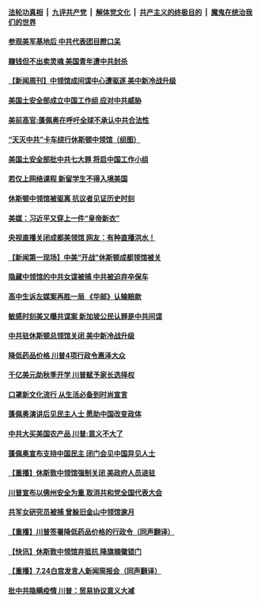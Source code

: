 

####  [法轮功真相](../../../../basic/blob/master/README.md?t=07261102) &nbsp;|&nbsp; [九评共产党](../../../../9ping.md/blob/master/README.md?t=07261102) &nbsp;|&nbsp; [解体党文化](../../../../jtdwh.md/blob/master/README.md?t=07261102)  &nbsp;|&nbsp; [共产主义的终极目的](../../../../gczydzjmd.md/blob/master/README.md?t=07261102) &nbsp;|&nbsp; [魔鬼在统治我们的世界](../../../../mgztzwmdsj.md/blob/master/README.md?t=07261102) 

#### [参观美军基地后 中共代表团目瞪口呆](../pages/prog203/a102902745.md?t=07261102) 

#### [赚钱但不出卖灵魂 美国青年遭中共封杀](../pages/prog203/a102902662.md?t=07261102) 

#### [【新闻周刊】中领馆成间谍中心遭驱逐 美中新冷战升级](../pages/prog203/a102902642.md?t=07261102) 

#### [美国土安全部成立中国工作组 应对中共威胁](../pages/prog203/a102902503.md?t=07261102) 

#### [美前高官:蓬佩奥在呼吁全球不承认中共合法性](../pages/prog203/a102902578.md?t=07261102) 

#### [“天灭中共”卡车绕行休斯顿中领馆（组图）](../pages/prog203/a102902513.md?t=07261102) 

#### [美国土安全部批中共七大罪 将启中国工作小组](../pages/prog203/a102902392.md?t=07261102) 

#### [若仅上网络课程 新留学生不得入境美国](../pages/prog203/a102902375.md?t=07261102) 

#### [休斯顿中领馆被驱离 抗议者见证历史时刻](../pages/prog203/a102902370.md?t=07261102) 

#### [美媒：习近平又穿上一件“皇帝新衣”](../pages/prog203/a102902245.md?t=07261102) 

#### [央视直播关闭成都美领馆 网友：有种直播洪水！](../pages/prog203/a102902192.md?t=07261102) 

#### [【新闻第一现场】中美“开战”休斯顿成都领馆被关](../pages/prog203/a102902158.md?t=07261102) 

#### [隐藏中领馆的中共女谍被捕 中共被迫弃卒保车](../pages/prog203/a102902103.md?t=07261102) 


#### [高中生诉左媒案再胜一局 《华邮》认输赔款](../pages/prog203/a102901972.md?t=07261102) 

#### [敏感时刻美又曝共谍案 新加坡公民认罪是中共间谍](../pages/prog203/a102901879.md?t=07261102) 

#### [中共驻休斯顿总领馆关闭 美中新冷战升级](../pages/prog203/a102901868.md?t=07261102) 

#### [降低药品价格 川普4项行政令惠泽大众](../pages/prog203/a102901862.md?t=07261102) 

#### [千亿美元助秋季开学 川普赋予家长选择权](../pages/prog203/a102901748.md?t=07261102) 

#### [口罩新文化流行 从生活必备到时尚宣言](../pages/prog203/a102901739.md?t=07261102) 

#### [蓬佩奥演讲后见民主人士 愿助中国改变政体](../pages/prog203/a102901683.md?t=07261102) 

#### [中共大买美国农产品 川普:意义不大了](../pages/prog203/a102901693.md?t=07261102) 

#### [蓬佩奥宣布支持中国民主 闭门会见中国异见人士](../pages/prog203/a102901700.md?t=07261102) 

#### [【重播】休斯敦中领馆强制关闭 美政府人员进驻](../pages/prog203/a102901715.md?t=07261102) 

#### [川普宣布以佛州安全为重 取消共和党全国代表大会](../pages/prog203/a102901660.md?t=07261102) 

#### [共军女研究员被捕 曾躲旧金山中领馆逾月](../pages/prog203/a102901640.md?t=07261102) 

#### [【重播】川普签署降低药品价格的行政令（同声翻译）](../pages/prog203/a102901663.md?t=07261102) 

#### [【快讯】休斯敦中领馆弃抵抗 降旗摘徽锁门](../pages/prog203/a102901653.md?t=07261102) 

#### [【重播】7.24白宫发言人新闻简报会（同声翻译）](../pages/prog203/a102901618.md?t=07261102) 

#### [批中共隐瞒疫情 川普：贸易协议意义大减](../pages/prog203/a102901536.md?t=07261102) 


